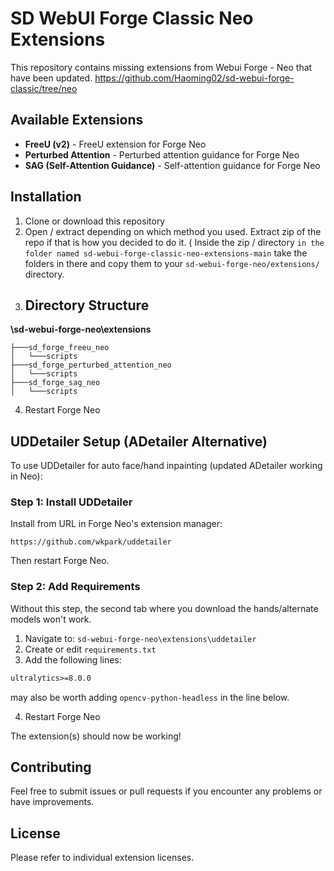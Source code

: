 # SD WebUI Forge Classic Neo Extensions

This repository contains missing extensions from Webui Forge - Neo that have been updated.
https://github.com/Haoming02/sd-webui-forge-classic/tree/neo

## Available Extensions

- **FreeU (v2)** - FreeU extension for Forge Neo
- **Perturbed Attention** - Perturbed attention guidance for Forge Neo  
- **SAG (Self-Attention Guidance)** - Self-attention guidance for Forge Neo

## Installation

1. Clone or download this repository
2. Open / extract depending on which method you used. Extract zip of the repo if that is how you decided to do it. ( Inside the zip / directory `in the folder named sd-webui-forge-classic-neo-extensions-main` take the folders in there and copy them to your `sd-webui-forge-neo/extensions/` directory. 
3. ## Directory Structure

**\sd-webui-forge-neo\extensions**

```
├───sd_forge_freeu_neo
│   └───scripts
├───sd_forge_perturbed_attention_neo
│   └───scripts
├───sd_forge_sag_neo
│   └───scripts
```
4. Restart Forge Neo 

## UDDetailer Setup (ADetailer Alternative)

To use UDDetailer for auto face/hand inpainting (updated ADetailer working in Neo):

### Step 1: Install UDDetailer

Install from URL in Forge Neo's extension manager:
```
https://github.com/wkpark/uddetailer
```

Then restart Forge Neo.

### Step 2: Add Requirements

Without this step, the second tab where you download the hands/alternate models won't work.

1. Navigate to: `sd-webui-forge-neo\extensions\uddetailer`
2. Create or edit `requirements.txt`
3. Add the following lines:

```txt
ultralytics>=8.0.0
```
may also be worth adding 
```opencv-python-headless``` in the line below.


4. Restart Forge Neo

The extension(s) should now be working!

## Contributing

Feel free to submit issues or pull requests if you encounter any problems or have improvements.

## License

Please refer to individual extension licenses.

